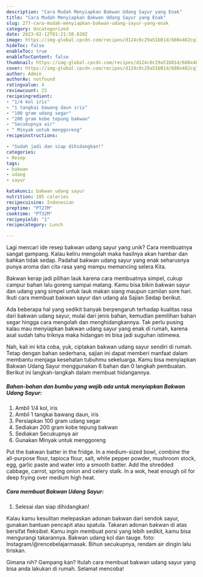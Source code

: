 ```yaml
---
description: "Cara Mudah Menyiapkan Bakwan Udang Sayur yang Enak"
title: "Cara Mudah Menyiapkan Bakwan Udang Sayur yang Enak"
slug: 277-cara-mudah-menyiapkan-bakwan-udang-sayur-yang-enak
category: Uncategorized
date: 2023-02-12T01:21:50.620Z
image: https://img-global.cpcdn.com/recipes/d124c0c29a51b01d/680x482cq70/bakwan-udang-sayur-foto-resep-utama.jpg
hideToc: false
enableToc: true
enableTocContent: false
thumbnail: https://img-global.cpcdn.com/recipes/d124c0c29a51b01d/680x482cq70/bakwan-udang-sayur-foto-resep-utama.jpg
cover: https://img-global.cpcdn.com/recipes/d124c0c29a51b01d/680x482cq70/bakwan-udang-sayur-foto-resep-utama.jpg
author: Admin
authorAv: notfound
ratingvalue: 4
reviewcount: 23
recipeingredient:
- "1/4 kol iris"
- "1 tangkai bawang daun iris"
- "100 gram udang segar"
- "200 gram kobe tepung bakwan"
- "Secukupnya air"
- " Minyak untuk menggoreng"
recipeinstructions:

- "Sudah jadi dan siap dihidangkan!"
categories:
- Resep
tags:
- bakwan
- udang
- sayur

katakunci: bakwan udang sayur 
nutrition: 105 calories
recipecuisine: Indonesian
preptime: "PT27M"
cooktime: "PT32M"
recipeyield: "1"
recipecategory: Lunch

---
```





Lagi mencari ide resep bakwan udang sayur yang unik? Cara membuatnya sangat gampang. Kalau keliru mengolah maka hasilnya akan hambar dan bahkan tidak sedap. Padahal bakwan udang sayur yang enak seharusnya punya aroma dan cita rasa yang mampu memancing selera Kita.





Bakwan kerap jadi pilihan lauk karena cara membuatnya simpel, cukup campur bahan lalu goreng sampai matang. Kamu bisa bikin bakwan sayur dan udang yang simpel untuk lauk makan siang maupun camilan sore hari. Ikuti cara membuat bakwan sayur dan udang ala Sajian Sedap berikut.

Ada beberapa hal yang sedikit banyak berpengaruh terhadap kualitas rasa dari bakwan udang sayur, mulai dari jenis bahan, kemudian pemilihan bahan segar hingga cara mengolah dan menghidangkannya. Tak perlu pusing kalau mau menyiapkan bakwan udang sayur yang enak di rumah, karena asal sudah tahu triknya maka hidangan ini bisa jadi suguhan istimewa.






Nah, kali ini kita coba, yuk, ciptakan bakwan udang sayur sendiri di rumah. Tetap dengan bahan sederhana, sajian ini dapat memberi manfaat dalam membantu menjaga kesehatan tubuhmu sekeluarga. Kamu bisa menyiapkan Bakwan Udang Sayur menggunakan 6 bahan dan 0 langkah pembuatan. Berikut ini langkah-langkah dalam membuat hidangannya.

<!--inarticleads1-->

##### Bahan-bahan dan bumbu yang wajib ada untuk menyiapkan Bakwan Udang Sayur:

1. Ambil 1/4 kol, iris
1. Ambil 1 tangkai bawang daun, iris
1. Persiapkan 100 gram udang segar
1. Sediakan 200 gram kobe tepung bakwan
1. Sediakan Secukupnya air
1. Gunakan  Minyak untuk menggoreng


Put the bakwan batter in the fridge. In a medium-sized bowl, combine the all-purpose flour, tapioca flour, salt, white pepper powder, mushroom stock, egg, garlic paste and water into a smooth batter. Add the shredded cabbage, carrot, spring onion and celery stalk. In a wok, heat enough oil for deep frying over medium high heat. 

<!--inarticleads2-->

##### Cara membuat Bakwan Udang Sayur:


1. Selesai dan siap dihidangkan!

Kalau kamu kesulitan melepaskan adonan bakwan dari sendok sayur, gunakan bantuan pencapit atau spatula. Takaran adonan bakwan di atas bersifat fleksibel. Kamu ingin membuat porsi yang lebih sedikit, kamu bisa mengurangi takarannya. Bakwan udang kol dan tauge. foto: Instagram/@rencebelajarmasak. Bihun secukupnya, rendam air dingin lalu tiriskan. 

Gimana nih? Gampang kan? Itulah cara membuat bakwan udang sayur yang bisa anda lakukan di rumah. Selamat mencoba!
